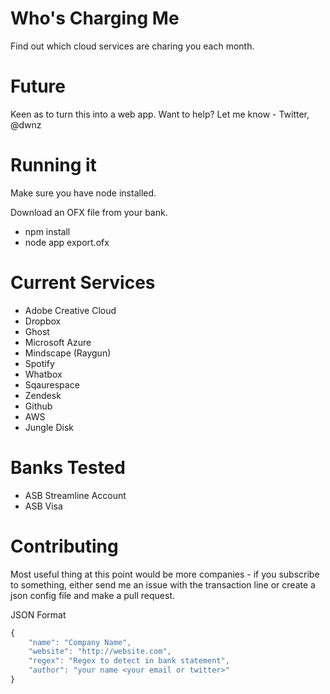 Who's Charging Me
==============

Find out which cloud services are charing you each month.

Future
======

Keen as to turn this into a web app. Want to help? Let me know - Twitter, @dwnz 

Running it
==========

Make sure you have node installed.

Download an OFX file from your bank.

* npm install
* node app export.ofx

Current Services
================

* Adobe Creative Cloud
* Dropbox
* Ghost
* Microsoft Azure
* Mindscape (Raygun)
* Spotify
* Whatbox
* Sqaurespace
* Zendesk
* Github
* AWS
* Jungle Disk

Banks Tested
============

* ASB Streamline Account
* ASB Visa

Contributing
============

Most useful thing at this point would be more companies - if you subscribe to something, either send me an issue with the transaction line
or create a json config file and make a pull request.

JSON Format

```js
{
    "name": "Company Name",
    "website": "http://website.com",
    "regex": "Regex to detect in bank statement",
    "author": "your name <your email or twitter>"
}
```
